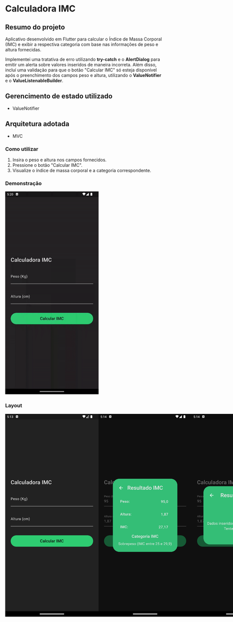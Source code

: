 # Calculadora IMC

## Resumo do projeto 
Aplicativo desenvolvido em Flutter para calcular o Índice de Massa Corporal (IMC) e exibir a respectiva categoria com base nas informações de peso e altura fornecidas. 

Implementei uma tratativa de erro utilizando **try-catch** e o **AlertDialog** para emitir um alerta sobre valores inseridos de maneira incorreta. Além disso, incluí uma validação para que o botão "Calcular IMC" só esteja disponível após o preenchimento dos campos peso e altura, utilizando o **ValueNotifier** e o **ValueListenableBuilder**.

## Gerencimento de estado utilizado
- ValueNotifier

## Arquitetura adotada
- MVC

### Como utilizar
1. Insira o peso e altura nos campos fornecidos.
2. Pressione o botão "Calcular IMC".
3. Visualize o índice de massa corporal e a categoria correspondente.

### Demonstração
<img src="https://github.com/devnatanaelsantos/assets/blob/main/app_imc/gif.gif" width=300 height='650'>

### Layout

<div style="display: flex; justify-content: space-between;">
<img src="https://github.com/devnatanaelsantos/assets/blob/main/app_imc/1.png" width=300 height='650'>
<img src="https://github.com/devnatanaelsantos/assets/blob/main/app_imc/2.png" width=300 height='650'>
<img src="https://github.com/devnatanaelsantos/assets/blob/main/app_imc/3.png" width=300 height='650'>
</div>

